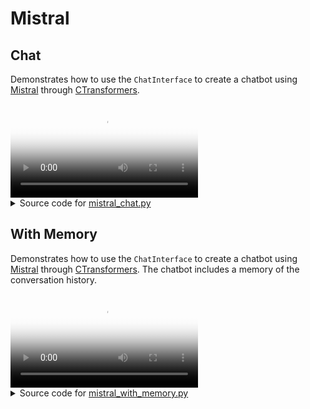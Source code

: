 # Mistral

## Chat

Demonstrates how to use the `ChatInterface` to create a chatbot using
[Mistral](https://docs.mistral.ai) through
[CTransformers](https://github.com/marella/ctransformers).

<video controls poster="../assets/thumbnails/mistral_chat.png" >
    <source src="../assets/videos/mistral_chat.mp4" type="video/mp4"
    style="max-height: 400px; max-width: 600px;">
    Your browser does not support the video tag.
</video>



<details>

<summary>Source code for <a href='../examples/mistral/mistral_chat.py' target='_blank'>mistral_chat.py</a></summary>

```python
"""
Demonstrates how to use the `ChatInterface` to create a chatbot using
[Mistral](https://docs.mistral.ai) through
[CTransformers](https://github.com/marella/ctransformers).
"""

import panel as pn
from ctransformers import AutoConfig, AutoModelForCausalLM, Config

pn.extension(design="material")

llms = pn.state.cache["llms"] = pn.state.cache.get("llms", {})

INSTRUCTIONS = "You are a friendly chat bot willing to help out the user."


def apply_template(instructions, contents):
    text_row = f"""<s>[INST]{instructions} {contents}[/INST]"""
    return text_row


async def callback(contents: str, user: str, instance: pn.widgets.ChatInterface):
    if "mistral" not in llms:
        instance.placeholder_text = "Downloading model; please wait..."
        config = AutoConfig(
            config=Config(
                temperature=0.5, max_new_tokens=2048, context_length=2048, gpu_layers=1
            ),
        )
        llms["mistral"] = AutoModelForCausalLM.from_pretrained(
            "TheBloke/Mistral-7B-Instruct-v0.1-GGUF",
            model_file="mistral-7b-instruct-v0.1.Q4_K_M.gguf",
            config=config,
        )

    llm = llms["mistral"]
    response = llm(apply_template(INSTRUCTIONS, contents), stream=True)
    message = ""
    for token in response:
        message += token
        yield message


chat_interface = pn.widgets.ChatInterface(
    callback=callback,
    callback_user="Mistral",
    reset_on_send=True,
)
chat_interface.send(
    "Send a message to get a reply from Mistral!", user="System", respond=False
)
chat_interface.servable()
```
</details>


## With Memory

Demonstrates how to use the `ChatInterface` to create a chatbot using
[Mistral](https://docs.mistral.ai) through
[CTransformers](https://github.com/marella/ctransformers). The chatbot includes a
memory of the conversation history.

<video controls poster="../assets/thumbnails/mistral_with_memory.png" >
    <source src="../assets/videos/mistral_with_memory.mp4" type="video/mp4"
    style="max-height: 400px; max-width: 600px;">
    Your browser does not support the video tag.
</video>



<details>

<summary>Source code for <a href='../examples/mistral/mistral_with_memory.py' target='_blank'>mistral_with_memory.py</a></summary>

```python
"""
Demonstrates how to use the `ChatInterface` to create a chatbot using
[Mistral](https://docs.mistral.ai) through
[CTransformers](https://github.com/marella/ctransformers). The chatbot includes a
memory of the conversation history.
"""

import panel as pn
from ctransformers import AutoConfig, AutoModelForCausalLM, Config

pn.extension(design="material")

SYSTEM_INSTRUCTIONS = "Do what the user requests."


def apply_template(history):
    history = [message for message in history if message.user != "System"]
    prompt = ""
    for i, message in enumerate(history):
        if i == 0:
            prompt += f"<s>[INST]{SYSTEM_INSTRUCTIONS} {message.value}[/INST]"
        else:
            if message.user == "Mistral":
                prompt += f"{message.value}</s>"
            else:
                prompt += f"""[INST]{message.value}[/INST]"""
    return prompt


async def callback(contents: str, user: str, instance: pn.widgets.ChatInterface):
    if "mistral" not in llms:
        instance.placeholder_text = "Downloading model; please wait..."
        config = AutoConfig(
            config=Config(
                temperature=0.5, max_new_tokens=2048, context_length=2048, gpu_layers=1
            ),
        )
        llms["mistral"] = AutoModelForCausalLM.from_pretrained(
            "TheBloke/Mistral-7B-Instruct-v0.1-GGUF",
            model_file="mistral-7b-instruct-v0.1.Q4_K_M.gguf",
            config=config,
        )

    llm = llms["mistral"]
    history = [message for message in instance.value]
    prompt = apply_template(history)
    response = llm(prompt, stream=True)
    message = ""
    for token in response:
        message += token
        yield message


llms = {}
chat_interface = pn.widgets.ChatInterface(
    callback=callback,
    callback_user="Mistral",
)
chat_interface.send(
    "Send a message to get a reply from Mistral!", user="System", respond=False
)
chat_interface.servable()
```
</details>

